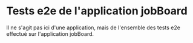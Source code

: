 # Tests e2e de l'application jobBoard

Il ne s'agit pas ici d'une application, mais de l'ensemble des tests e2e effectué sur l'application jobBoard.
